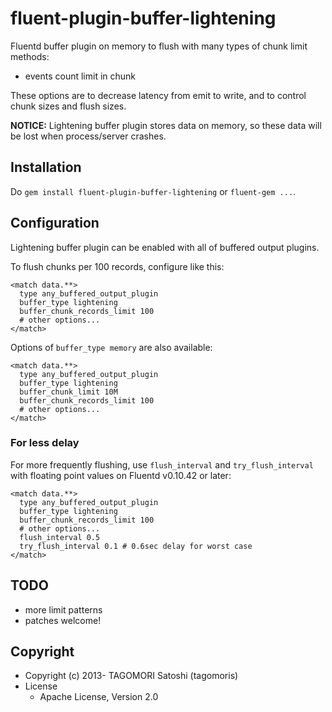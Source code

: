 # fluent-plugin-buffer-lightening

Fluentd buffer plugin on memory to flush with many types of chunk limit methods:
  * events count limit in chunk

These options are to decrease latency from emit to write, and to control chunk sizes and flush sizes.

**NOTICE:** Lightening buffer plugin stores data on memory, so these data will be lost when process/server crashes.

## Installation

Do `gem install fluent-plugin-buffer-lightening` or `fluent-gem ...`.

## Configuration

Lightening buffer plugin can be enabled with all of buffered output plugins.

To flush chunks per 100 records, configure like this:

```
<match data.**>
  type any_buffered_output_plugin
  buffer_type lightening
  buffer_chunk_records_limit 100
  # other options...
</match>
```

Options of `buffer_type memory` are also available:
```
<match data.**>
  type any_buffered_output_plugin
  buffer_type lightening
  buffer_chunk_limit 10M
  buffer_chunk_records_limit 100
  # other options...
</match>
```

### For less delay

For more frequently flushing, use `flush_interval` and `try_flush_interval` with floating point values on Fluentd v0.10.42 or later:
```
<match data.**>
  type any_buffered_output_plugin
  buffer_type lightening
  buffer_chunk_records_limit 100
  # other options...
  flush_interval 0.5
  try_flush_interval 0.1 # 0.6sec delay for worst case
</match>
```

## TODO

* more limit patterns
* patches welcome!

## Copyright

* Copyright (c) 2013- TAGOMORI Satoshi (tagomoris)
* License
  * Apache License, Version 2.0

